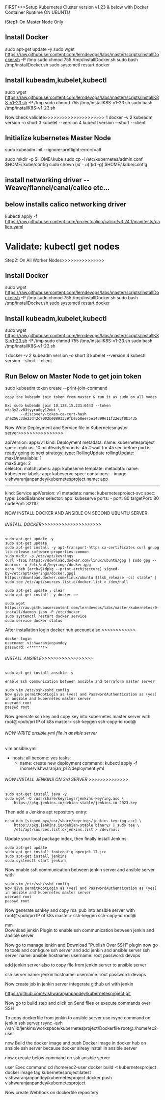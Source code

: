FIRST>>>Setup Kubernetes Cluster version v1.23 & below with Docker Container Runtime ON UBUNTU

iStep1: On Master Node Only

## Install Docker

sudo apt-get update -y
sudo wget https://raw.githubusercontent.com/lerndevops/labs/master/scripts/installDocker.sh -P /tmp
sudo chmod 755 /tmp/installDocker.sh
sudo bash /tmp/installDocker.sh
sudo systemctl restart docker

## Install kubeadm,kubelet,kubectl

sudo wget https://raw.githubusercontent.com/lerndevops/labs/master/scripts/installK8S-v1-23.sh -P /tmp
sudo chmod 755 /tmp/installK8S-v1-23.sh
sudo bash /tmp/installK8S-v1-23.sh

Now check validate>>>>>>>>>>>>>>>>>>>>>
   1  docker -v
   2  kubeadm version -o short
   3  kubelet --version
   4  kubectl version --short --client

## Initialize kubernetes Master Node
 
   sudo kubeadm init --ignore-preflight-errors=all

   sudo mkdir -p $HOME/.kube
   sudo cp -i /etc/kubernetes/admin.conf $HOME/.kube/config
   sudo chown $(id -u):$(id -g) $HOME/.kube/config

   ## install networking driver -- Weave/flannel/canal/calico etc... 

   ## below installs calico networking driver 
    
   kubectl apply -f https://raw.githubusercontent.com/projectcalico/calico/v3.24.1/manifests/calico.yaml 

   # Validate:  kubectl get nodes


Step2: On All Worker Nodes>>>>>>>>>>>>>>>

## Install Docker

sudo wget https://raw.githubusercontent.com/lerndevops/labs/master/scripts/installDocker.sh -P /tmp
sudo chmod 755 /tmp/installDocker.sh
sudo bash /tmp/installDocker.sh
sudo systemctl restart docker

## Install kubeadm,kubelet,kubectl

sudo wget https://raw.githubusercontent.com/lerndevops/labs/master/scripts/installK8S-v1-23.sh -P /tmp
sudo chmod 755 /tmp/installK8S-v1-23.sh
sudo bash /tmp/installK8S-v1-23.sh

   1  docker -v
   2  kubeadm version -o short
   3  kubelet --version
   4  kubectl version --short --client

## Run Below on Master Node to get join token 

sudo kubeadm token create --print-join-command 

    copy the kubeadm join token from master & run it as sudo on all nodes

    Ex: sudo kubeadm join 10.128.15.231:6443 --token mks3y2.v03tyyru0gy12mbt \
           --discovery-token-ca-cert-hash sha256:3de23d42c7002be0893339fbe558ee75e14399e11f22e3f0b3435



Now Write Deployment and Service file in Kubernetesmaster server>>>>>>>>>>>>>>>>
 
apiVersion: apps/v1
kind: Deployment
metadata:
  name: kubernetesproject
spec:
  replicas: 10
  minReadySeconds: 45 # wait for 45 sec before pod is ready going to next
  strategy:
    type: RollingUpdate
    rollingUpdate:
      maxUnavailable: 1  
      maxSurge: 2        
  selector:
    matchLabels:
      app: kubeserve
  template:
    metadata:
      name: kubeserve
      labels:
        app: kubeserve
    spec:
      containers:
      - image: vishwaranjanpandey/kubernetesproject
        name: app

---
kind: Service
apiVersion: v1
metadata:
   name: kubernetesproject-svc
spec:
  type: LoadBalancer
  selector: 
    app: kubeserve
  ports:
    - port: 80
      targetPort: 80
      nodePort: 32110




NOW INSTALL DOCKER AND ANSIBLE ON SECOND UBUNTU SERVER 

######  INSTALL DOCKER>>>>>>>>>>>>>>>>>>>>>

    sudo apt-get update -y
    sudo apt-get update
    sudo apt-get install -y apt-transport-https ca-certificates curl gnupg lsb-release software-properties-common
    sudo mkdir -p /etc/apt/keyrings
    curl -fsSL https://download.docker.com/linux/ubuntu/gpg | sudo gpg --dearmor -o /etc/apt/keyrings/docker.gpg
    echo "deb [arch=$(dpkg --print-architecture) signed-by=/etc/apt/keyrings/docker.gpg] https://download.docker.com/linux/ubuntu $(lsb_release -cs) stable" | sudo tee /etc/apt/sources.list.d/docker.list > /dev/null

    sudo apt-get update ; clear
    sudo apt-get install -y docker-ce

    sudo wget https://raw.githubusercontent.com/lerndevops/labs/master/kubernetes/0-install/daemon.json -P /etc/docker
    sudo systemctl restart docker.service
    sudo service docker status

After installation login docker hub account also >>>>>>>>>>>>

    docker login
    username: vishwaranjanpandey
    password: <*******>

######   INSTALL ANSIBLE>>>>>>>>>>>>>>>>>>




    sudo apt-get install ansible -y

    enable ssh communication between ansible and terraform master server    
    
    sudo vim /etc/ssh/sshd_config
    Now give permitRootLogin as (yes) and PasswordAuthentication as (yes) in ansible and kubernetes master server 
    useradd root
    passwd root
 Now generate ssh key and copy key into kubernetes master server with root@<pub/pri IP of k8s master>
    ssh-keygen
    ssh-copy-id root@<pubIP>


######  NOW WRITE ansible.yml file in ansible server 

vim ansible.yml
- hosts: all
  become: yes
  tasks:
    - name: create new deployment
      command: kubectl apply -f /home/vishwaranjan_p12/deployment.yml





######  NOW INSTALL JENKINS ON 3rd SERVER  >>>>>>>>>>>>>>    


    sudo apt-get install java -y 
    sudo wget -O /usr/share/keyrings/jenkins-keyring.asc \
        https://pkg.jenkins.io/debian-stable/jenkins.io-2023.key
  

Then add a Jenkins apt repository entry:

    echo deb [signed-by=/usr/share/keyrings/jenkins-keyring.asc] \
        https://pkg.jenkins.io/debian-stable binary/ | sudo tee \
        /etc/apt/sources.list.d/jenkins.list > /dev/null

Update your local package index, then finally install Jenkins:
  
    sudo apt-get update
    sudo apt-get install fontconfig openjdk-17-jre
    sudo apt-get install jenkins
    sudo systemctl start jenkins


Now enable ssh communication between jenkin server and ansible server with 

    sudo vim /etc/ssh/sshd_config
    Now give permitRootLogin as (yes) and PasswordAuthentication as (yes) in ansible and kubernetes master server
    useradd root
    passwd root
Now generate sshkey and copy rsa_pub into ansible  server with root@<pub/pri IP of k8s master>
    ssh-keygen
    ssh-copy-id root@<pubIP>    

 mm  
Download jenkin Plugin to enable ssh communication between jenkin and ansible server 

Now go to manage jenkin and Download "Publish Over SSH" plugin
now go to tools and configure ssh server and add jenkin and ansible server 
ssh server 
name: ansible
hostname: <ansible pub ip>
username: root
password: devops

add jenkin server also to copy file from jenkin server to ansible server 

ssh server
name: jenkin
hostname: <jenkin pub ip>
username: root
password: devops



Now create job in jenkin server integerate github url with jenkin


https://github.com/vishwaranjanpandey/kubernetesproject.git 

Now go to build step and click on Send files or execute commands over SSH

To copy dockerfile from jenkin to ansible server use rsync command on jenkin ssh server 
rsync -avh /var/lib/jenkins/workspace/kubernetesproject/Dockerfile root@<ansilbeIP>:/home/ec2-user

now Build the docker image and push Docker image in docker hub on ansible ssh server because docker alreay install in ansible server 

now execute below command on ssh ansible server

user Exec command
cd /home/ec2-user
docker build -t kubernetesproject . 
docker image tag kubernetesproject:latest vishwaranjanpandey/kubernetesproject
docker push vishwaranjanpandey/kubernetesproject


Now create Webhook on dockerfile repositery




